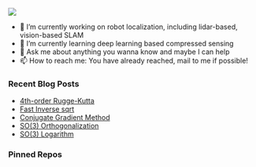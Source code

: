 ![](https://capsule-render.vercel.app/api?type=waving&height=200&text=BILL&desc=Please%20visit%20www.bingfeng.tech&fontAlignY=40&color=gradient)

- 🔭 I’m currently working on robot localization, including lidar-based, vision-based SLAM
- 🌱 I’m currently learning deep learning based compressed sensing
- 💬 Ask me about anything you wanna know and maybe I can help
- 📫 How to reach me: You have already reached, mail to me if possible!

<div>

### Recent Blog Posts

* [4th-order Rugge-Kutta](https://sunbingfeng.github.io/blog/RungeKutta/)
* [Fast Inverse sqrt](https://sunbingfeng.github.io/blog/fast_inv_sqrt/)
* [Conjugate Gradient Method](https://sunbingfeng.github.io/blog/Congugate_Gradient/)
* [SO(3) Orthogonalization](https://sunbingfeng.github.io/blog/R_orthogonalize/)
* [SO(3) Logarithm](https://sunbingfeng.github.io/blog/SO(3)_Log/)
### Pinned Repos

</div>

